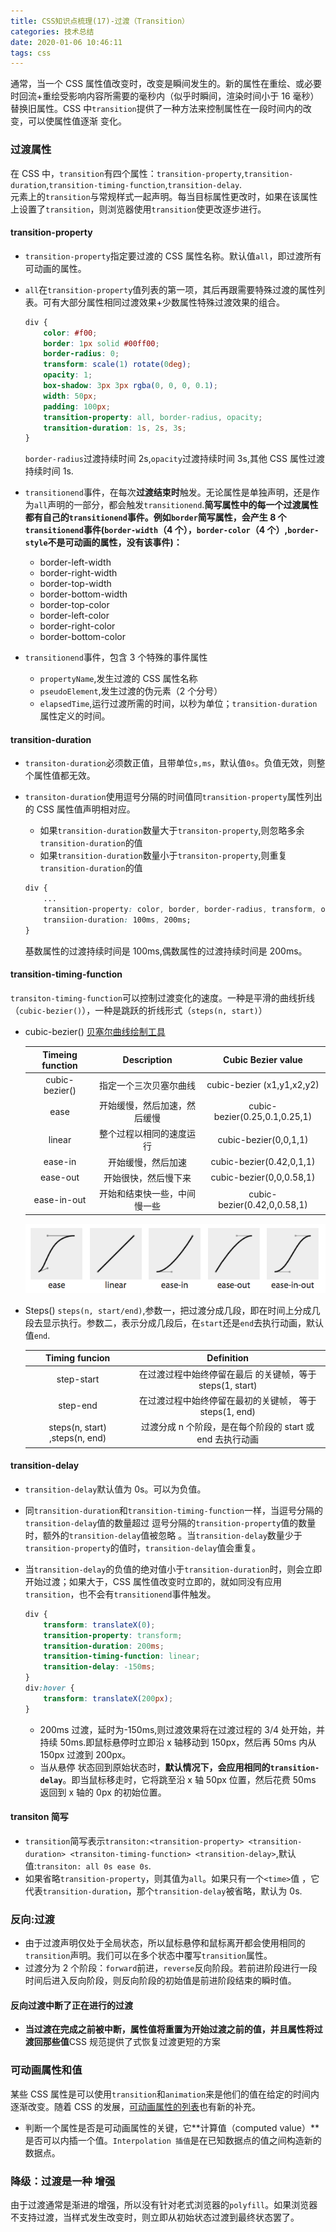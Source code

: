 ```yaml
---
title: CSS知识点梳理(17)-过渡（Transition）
categories: 技术总结
date: 2020-01-06 10:46:11
tags: css
---
```


通常，当一个 CSS 属性值改变时，改变是瞬间发生的。新的属性在重绘、或必要时回流+重绘受影响内容所需要的毫秒内（似乎时瞬间，渲染时间小于 16 毫秒）替换旧属性。CSS 中`transition`提供了一种方法来控制属性在一段时间内的改变，可以使属性值逐渐 变化。

### 过渡属性

在 CSS 中，`transition`有四个属性：`transition-property`,`transition-duration`,`transition-timing-function`,`transition-delay`.  
元素上的`transition`与常规样式一起声明。每当目标属性更改时，如果在该属性上设置了`transition`，则浏览器使用`transition`使更改逐步进行。

#### transition-property

- `transition-property`指定要过渡的 CSS 属性名称。默认值`all`，即过渡所有可动画的属性。
- `all`在`transition-property`值列表的第一项，其后再跟需要特殊过渡的属性列表。可有大部分属性相同过渡效果+少数属性特殊过渡效果的组合。

  ```CSS
  div {
      color: #f00;
      border: 1px solid #00ff00;
      border-radius: 0;
      transform: scale(1) rotate(0deg);
      opacity: 1;
      box-shadow: 3px 3px rgba(0, 0, 0, 0.1);
      width: 50px;
      padding: 100px;
      transition-property: all, border-radius, opacity;
      transition-duration: 1s, 2s, 3s;
  }
  ```

  `border-radius`过渡持续时间 2s,`opacity`过渡持续时间 3s,其他 CSS 属性过渡持续时间 1s.

- `transitionend`事件，在每次**过渡结束时**触发。无论属性是单独声明，还是作为`all`声明的一部分，都会触发`transitionend`.**简写属性中的每一个过渡属性都有自己的`transitionend`事件。例如`border`简写属性，会产生 8 个`transitionend`事件(`border-width`（4 个），`border-color`（4 个）,`border-style`不是可动画的属性，没有该事件)：**
  - border-left-width
  - border-right-width
  - border-top-width
  - border-bottom-width
  - border-top-color
  - border-left-color
  - border-right-color
  - border-bottom-color
- `transitionend`事件，包含 3 个特殊的事件属性
  - `propertyName`,发生过渡的 CSS 属性名称
  - `pseudoElement`,发生过渡的伪元素（2 个分号）
  - `elapsedTime`,运行过渡所需的时间，以秒为单位；`transition-duration`属性定义的时间。

#### transition-duration

- `transiton-duration`必须数正值，且带单位`s,ms`，默认值`0s`。负值无效，则整个属性值都无效。
- `transiton-duration`使用逗号分隔的时间值同`transition-property`属性列出的 CSS 属性值声明相对应。

  - 如果`transition-duration`数量大于`transiton-property`,则忽略多余`transition-duration`的值
  - 如果`transition-duration`数量小于`transiton-property`,则重复`transition-duration`的值

  ```CSS
  div {
      ...
      transition-property: color, border, border-radius, transform, opacity, box-shadow, width, padding;
      transiion-duration: 100ms, 200ms;
  }
  ```

  基数属性的过渡持续时间是 100ms,偶数属性的过渡持续时间是 200ms。

#### transition-timing-function

`transiton-timing-function`可以控制过渡变化的速度。一种是平滑的曲线折线（`cubic-bezier()`），一种是跳跃的折线形式（`steps(n, start)`）

- cubic-bezier() [贝塞尔曲线绘制工具](https://cubic-bezier.com/)

  | Timeing function |         Description          |      Cubic Bezier value       |
  | :--------------: | :--------------------------: | :---------------------------: |
  |  cubic-bezier()  |    指定一个三次贝塞尔曲线    |  cubic-bezier (x1,y1,x2,y2)   |
  |       ease       | 开始缓慢，然后加速，然后缓慢 | cubic-bezier(0.25,0.1,0.25,1) |
  |      linear      |   整个过程以相同的速度运行   |     cubic-bezier(0,0,1,1)     |
  |     ease-in      |      开始缓慢，然后加速      |   cubic-bezier(0.42,0,1,1)    |
  |     ease-out     |     开始很快，然后慢下来     |   cubic-bezier(0,0,0.58,1)    |
  |   ease-in-out    | 开始和结束快一些，中间慢一些 |  cubic-bezier(0.42,0,0.58,1)  |

  ![Curve representations of named cubic Bezier functions](/image/cubic_bezier.jpg)

- Steps()
  `steps(n, start/end)`,参数一，把过渡分成几段，即在时间上分成几段去显示执行。参数二，表示分成几段后，在`start`还是`end`去执行动画，默认值`end`.

  |         Timing funcion         |                        Definition                         |
  | :----------------------------: | :-------------------------------------------------------: |
  |           step-start           | 在过渡过程中始终停留在最后 的关键帧，等于 steps(1, start) |
  |            step-end            |  在过渡过程中始终停留在最初的关键帧， 等于 steps(1, end)  |
  | steps(n, start) ,steps(n, end) | 过渡分成 n 个阶段，是在每个阶段的 start 或 end 去执行动画 |

#### transition-delay

- `transition-delay`默认值为 0s。可以为负值。
- 同`transition-duration`和`transition-timing-function`一样，当逗号分隔的`transition-delay`值的数量超过 逗号分隔的`transition-property`值的数量时，额外的`transition-delay`值被忽略 。当`transition-delay`数量少于`transition-property`的值时，`transition-delay`值会重复。
- 当`transition-delay`的负值的绝对值小于`transition-duration`时，则会立即开始过渡；如果大于，CSS 属性值改变时立即的，就如同没有应用`transition`，也不会有`transitionend`事件触发。

  ```CSS
  div {
      transform: translateX(0);
      transition-property: transform;
      transition-duration: 200ms;
      transition-timing-function: linear;
      transition-delay: -150ms;
  }
  div:hover {
      transform: translateX(200px);
  }

  ```

  - 200ms 过渡，延时为-150ms,则过渡效果将在过渡过程的 3/4 处开始，并持续 50ms.即鼠标悬停时立即沿 x 轴移动到 150px，然后再 50ms 内从 150px 过渡到 200px。
  - 当从悬停 状态回到原始状态时，**默认情况下，会应用相同的`transition-delay`**。即当鼠标移走时，它将跳至沿 x 轴 50px 位置，然后花费 50ms 返回到 x 轴的 0px 的初始位置。

#### transiton 简写

- `transition`简写表示`transiton:<transition-property> <transition-duration> <transiton-timing-function> <transition-delay>`,默认值:`transiton: all 0s ease 0s`.
- 如果省略`transition-property`，则其值为`all`。如果只有一个`<time>`值 ，它代表`transition-duration`，那个`transition-delay`被省略，默认为 0s.

### 反向:过渡

- 由于过渡声明仅处于全局状态，所以鼠标悬停和鼠标离开都会使用相同的`transition`声明。我们可以在多个状态中覆写`transition`属性。
- 过渡分为 2 个阶段：`forward`前进，`reverse`反向阶段。若前进阶段进行一段时间后进入反向阶段，则反向阶段的初始值是前进阶段结束的瞬时值。

#### 反向过渡中断了正在进行的过渡

- **当过渡在完成之前被中断，属性值将重置为开始过渡之前的值，并且属性将过渡回那些值**CSS 规范提供了式恢复过渡更短的方案

### 可动画属性和值

某些 CSS 属性是可以使用`transition`和`animation`来是他们的值在给定的时间内逐渐改变。随着 CSS 的发展，[可动画属性的列表](https://developer.mozilla.org/en-US/docs/Web/CSS/CSS_animated_properties)也有新的补充。

- 判断一个属性是否是可动画属性的关键，它**计算值（computed value）**是否可以内插一个值。`Interpolation 插值`是在已知数据点的值之间构造新的数据点。

### 降级：过渡是一种 增强

由于过渡通常是渐进的增强，所以没有针对老式浏览器的`polyfill`。如果浏览器不支持过渡，当样式发生改变时，则立即从初始状态过渡到最终状态罢了。
